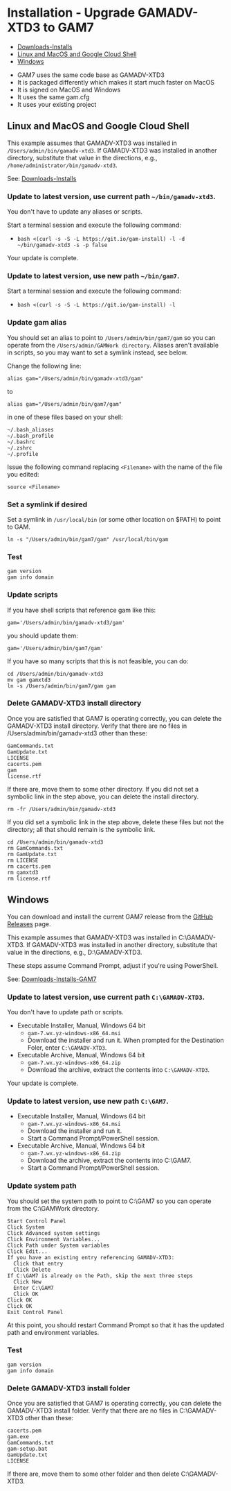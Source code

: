 # Installation - Upgrade GAMADV-XTD3 to GAM7

- [Downloads-Installs](Downloads-Installs)
- [Linux and MacOS and Google Cloud Shell](#linux-and-mac-os-and-google-cloud-shell)
- [Windows](#windows)

* GAM7 uses the same code base as GAMADV-XTD3
* It is packaged differently which makes it start much faster on MacOS
* It is signed on MacOS and Windows
* It uses the same gam.cfg
* It uses your existing project

## Linux and MacOS and Google Cloud Shell

This example assumes that GAMADV-XTD3 was installed in `/Users/admin/bin/gamadv-xtd3`.
If GAMADV-XTD3 was installed in another directory, substitute that value in the directions,
e.g., `/home/administrator/bin/gamadv-xtd3`.

See: [Downloads-Installs](Downloads-Installs)

### Update to latest version, use current path `~/bin/gamadv-xtd3`.
You don't have to update any aliases or scripts.

Start a terminal session and execute the following command:
*  `bash <(curl -s -S -L https://git.io/gam-install) -l -d ~/bin/gamadv-xtd3 -s -p false`

Your update is complete.

### Update to latest version, use new path `~/bin/gam7`.

Start a terminal session and execute the following command:
* `bash <(curl -s -S -L https://git.io/gam-install) -l`

### Update gam alias
You should set an alias to point to `/Users/admin/bin/gam7/gam` so you can operate from the `/Users/admin/GAMWork directory`.
Aliases aren't available in scripts, so you may want to set a symlink instead, see below.

Change the following line:
```
alias gam="/Users/admin/bin/gamadv-xtd3/gam"
```
to
```
alias gam="/Users/admin/bin/gam7/gam"
```
in one of these files based on your shell:
```
~/.bash_aliases
~/.bash_profile
~/.bashrc
~/.zshrc
~/.profile
```

Issue the following command replacing `<Filename>` with the name of the file you edited:
```
source <Filename>
```

### Set a symlink if desired
Set a symlink in `/usr/local/bin` (or some other location on $PATH) to point to GAM. 
```
ln -s "/Users/admin/bin/gam7/gam" /usr/local/bin/gam
```

### Test
```
gam version
gam info domain
```

### Update scripts
If you have shell scripts that reference gam like this:
```
gam='/Users/admin/bin/gamadv-xtd3/gam'
```
you should update them:
```
gam='/Users/admin/bin/gam7/gam'
```
If you have so many scripts that this is not feasible, you can do:
```
cd /Users/admin/bin/gamadv-xtd3
mv gam gamxtd3
ln -s /Users/admin/bin/gam7/gam gam
```

### Delete GAMADV-XTD3 install directory
Once you are satisfied that GAM7 is operating correctly, you can delete the GAMADV-XTD3 install directory.
Verify that there are no files in /Users/admin/bin/gamadv-xtd3 other than these:
```
GamCommands.txt
GamUpdate.txt
LICENSE
cacerts.pem
gam
license.rtf
```
If there are, move them to some other directory.
If you did not set a symbolic link in the step above, you can delete the install directory.
```
rm -fr /Users/admin/bin/gamadv-xtd3
```
If you did set a symbolic link in the step above, delete these files but not the directory;
all that should remain is the symbolic link.
```
cd /Users/admin/bin/gamadv-xtd3
rm GamCommands.txt
rm GamUpdate.txt
rm LICENSE
rm cacerts.pem
rm gamxtd3
rm license.rtf
```


## Windows

You can download and install the current GAM7 release from the [GitHub Releases](https://github.com/GAM-team/GAM/releases/latest) page.

This example assumes that GAMADV-XTD3 was installed in C:\GAMADV-XTD3.
If GAMADV-XTD3 was installed in another directory, substitute that value in the directions,
e.g., D:\GAMADV-XTD3.

These steps assume Command Prompt, adjust if you're using PowerShell.

See: [Downloads-Installs-GAM7](Downloads-Installs-GAM7)

### Update to latest version, use current path `C:\GAMADV-XTD3`.
You don't have to update path or scripts.
* Executable Installer, Manual, Windows 64 bit
  - `gam-7.wx.yz-windows-x86_64.msi`
  - Download the installer and run it. When prompted for the Destination Foler, enter `C:\GAMADV-XTD3`.
* Executable Archive, Manual, Windows 64 bit
  - `gam-7.wx.yz-windows-x86_64.zip`
  - Download the archive, extract the contents into `C:\GAMADV-XTD3`.

Your update is complete.

### Update to latest version, use new path `C:\GAM7`.
* Executable Installer, Manual, Windows 64 bit
  - `gam-7.wx.yz-windows-x86_64.msi`
  - Download the installer and run it.
  - Start a Command Prompt/PowerShell session.
* Executable Archive, Manual, Windows 64 bit
  - `gam-7.wx.yz-windows-x86_64.zip`
  - Download the archive, extract the contents into C:\GAM7.
  - Start a Command Prompt/PowerShell session.

### Update system path
You should set the system path to point to C:\GAM7 so you can operate from the C:\GAMWork directory.
```
Start Control Panel
Click System
Click Advanced system settings
Click Environment Variables...
Click Path under System variables
Click Edit...
If you have an existing entry referencing GAMADV-XTD3:
  Click that entry
  Click Delete
If C:\GAM7 is already on the Path, skip the next three steps
  Click New
  Enter C:\GAM7
  Click OK
Click OK
Click OK
Exit Control Panel
```

At this point, you should restart Command Prompt so that it has the updated path and environment variables.

### Test
```
gam version
gam info domain
```

### Delete GAMADV-XTD3 install folder
Once you are satisfied that GAM7 is operating correctly, you can delete the GAMADV-XTD3 install folder.
Verify that there are no files in C:\GAMADV-XTD3 other than these:
```
cacerts.pem
gam.exe
GamCommands.txt
gam-setup.bat
GamUpdate.txt
LICENSE
```
If there are, move them to some other folder and then delete C:\GAMADV-XTD3.
```
